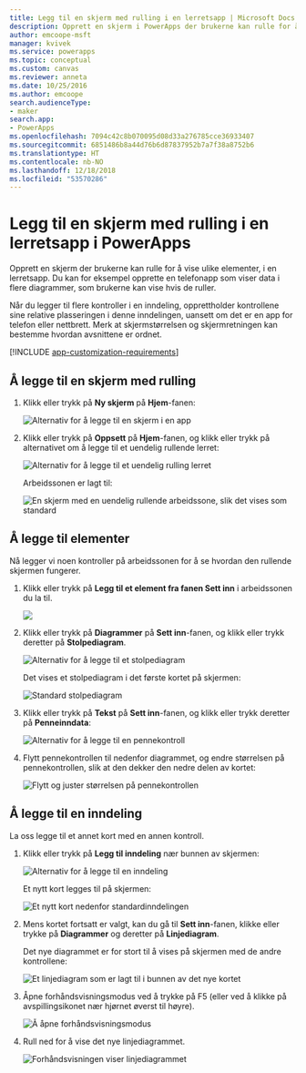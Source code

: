 ```yaml
---
title: Legg til en skjerm med rulling i en lerretsapp | Microsoft Docs
description: Opprett en skjerm i PowerApps der brukerne kan rulle for å vise flere typer innhold enn skjermen kan vise om gangen, i en lerretsapp.
author: emcoope-msft
manager: kvivek
ms.service: powerapps
ms.topic: conceptual
ms.custom: canvas
ms.reviewer: anneta
ms.date: 10/25/2016
ms.author: emcoope
search.audienceType:
- maker
search.app:
- PowerApps
ms.openlocfilehash: 7094c42c8b070095d08d33a276785cce36933407
ms.sourcegitcommit: 6851486b8a44d76b6d87837952b7a7f38a8752b6
ms.translationtype: HT
ms.contentlocale: nb-NO
ms.lasthandoff: 12/18/2018
ms.locfileid: "53570286"
---
```

# <a name="add-a-scrolling-screen-to-a-canvas-app-in-powerapps"></a>Legg til en skjerm med rulling i en lerretsapp i PowerApps

Opprett en skjerm der brukerne kan rulle for å vise ulike elementer, i en lerretsapp. Du kan for eksempel opprette en telefonapp som viser data i flere diagrammer, som brukerne kan vise hvis de ruller.

Når du legger til flere kontroller i en inndeling, opprettholder kontrollene sine relative plasseringen i denne inndelingen, uansett om det er en app for telefon eller nettbrett. Merk at skjermstørrelsen og skjermretningen kan bestemme hvordan avsnittene er ordnet.  

[!INCLUDE [app-customization-requirements](../../includes/app-customization-requirements.md)]

## <a name="create-a-scrolling-screen"></a>Å legge til en skjerm med rulling

1. Klikk eller trykk på **Ny skjerm** på **Hjem**-fanen:

    ![Alternativ for å legge til en skjerm i en app][1]

2. Klikk eller trykk på **Oppsett** på **Hjem**-fanen, og klikk eller trykk på alternativet om å legge til et uendelig rullende lerret:  
   
    ![Alternativ for å legge til et uendelig rulling lerret][2]
   
    Arbeidssonen er lagt til:  
   
    ![En skjerm med en uendelig rullende arbeidssone, slik det vises som standard][3]

## <a name="add-elements"></a>Å legge til elementer
Nå legger vi noen kontroller på arbeidssonen for å se hvordan den rullende skjermen fungerer.

1. Klikk eller trykk på **Legg til et element fra fanen Sett inn** i arbeidssonen du la til.
   
    ![][4]
2. Klikk eller trykk på **Diagrammer** på **Sett inn**-fanen, og klikk eller trykk deretter på **Stolpediagram**.
   
    ![Alternativ for å legge til et stolpediagram][5]
   
    Det vises et stolpediagram i det første kortet på skjermen:  
   
    ![Standard stolpediagram][7]
3. Klikk eller trykk på **Tekst** på **Sett inn**-fanen, og klikk eller trykk deretter på **Penneinndata**:  
   
    ![Alternativ for å legge til en pennekontroll][8]
4. Flytt pennekontrollen til nedenfor diagrammet, og endre størrelsen på pennekontrollen, slik at den dekker den nedre delen av kortet:  
   
    ![Flytt og juster størrelsen på pennekontrollen][9]

## <a name="add-a-section"></a>Å legge til en inndeling
La oss legge til et annet kort med en annen kontroll.

1. Klikk eller trykk på **Legg til inndeling** nær bunnen av skjermen:  
   
    ![Alternativ for å legge til en inndeling][10]
   
    Et nytt kort legges til på skjermen:  
   
    ![Et nytt kort nedenfor standardinndelingen][11]
2. Mens kortet fortsatt er valgt, kan du gå til **Sett inn**-fanen, klikke eller trykke på **Diagrammer** og deretter på **Linjediagram**.
   
    Det nye diagrammet er for stort til å vises på skjermen med de andre kontrollene:  
   
    ![Et linjediagram som er lagt til i bunnen av det nye kortet][12]
3. Åpne forhåndsvisningsmodus ved å trykke på F5 (eller ved å klikke på avspillingsikonet nær hjørnet øverst til høyre).
   
    ![Å åpne forhåndsvisningsmodus](./media/add-scrolling-screen/open-preview.png)
4. Rull ned for å vise det nye linjediagrammet.  
   
    ![Forhåndsvisningen viser linjediagrammet][13]

[1]: ./media/add-scrolling-screen/add-screen.png
[2]: ./media/add-scrolling-screen/add-canvas.png
[3]: ./media/add-scrolling-screen/default-canvas.png
[4]: ./media/add-scrolling-screen/insert-visual.png
[5]: ./media/add-scrolling-screen/add-chart.png
[7]: ./media/add-scrolling-screen/default-chart.png
[8]: ./media/add-scrolling-screen/add-pen.png
[9]: ./media/add-scrolling-screen/move-resize-pen.png
[10]: ./media/add-scrolling-screen/add-section.png
[11]: ./media/add-scrolling-screen/new-card.png
[12]: ./media/add-scrolling-screen/add-line-chart.png
[13]: ./media/add-scrolling-screen/line-chart-preview.png
